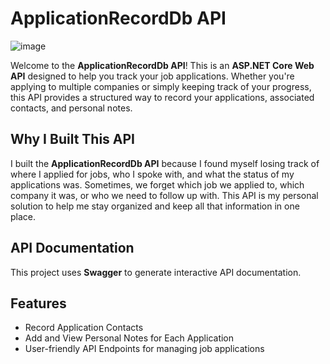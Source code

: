 # ApplicationRecordDb API
![image](https://github.com/user-attachments/assets/562c3a92-93bf-4a2c-910c-5dff549ca463)

Welcome to the **ApplicationRecordDb API**! This is an **ASP.NET Core Web API** designed to help you track your job applications. Whether you're applying to multiple companies or simply keeping track of your progress, this API provides a structured way to record your applications, associated contacts, and personal notes.

## Why I Built This API

I built the **ApplicationRecordDb API** because I found myself losing track of where I applied for jobs, who I spoke with, and what the status of my applications was. Sometimes, we forget which job we applied to, which company it was, or who we need to follow up with. This API is my personal solution to help me stay organized and keep all that information in one place.

## API Documentation

This project uses **Swagger** to generate interactive API documentation.

## Features

- Record Application Contacts
- Add and View Personal Notes for Each Application
- User-friendly API Endpoints for managing job applications


